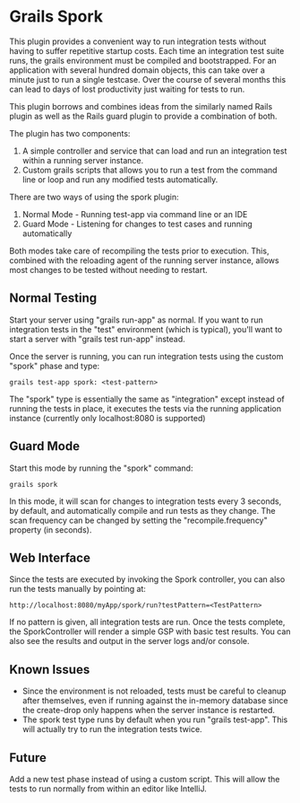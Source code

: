 Grails Spork
=======================
This plugin provides a convenient way to run integration tests without having to suffer repetitive startup costs. Each time an
integration test suite runs, the grails environment must be compiled and bootstrapped. For an application with several hundred domain objects, this
can take over a minute just to run a single testcase. Over the course of several months this can lead to days of lost productivity just waiting
for tests to run. 

This plugin borrows and combines ideas from the similarly named Rails plugin as well as the Rails guard plugin to provide a combination of both.

The plugin has two components:

1. A simple controller and service that can load and run an integration test within a running server instance.
2. Custom grails scripts that allows you to run a test from the command line or loop and run any modified tests automatically.

There are two ways of using the spork plugin:

1. Normal Mode - Running test-app via command line or an IDE
2. Guard Mode - Listening for changes to test cases and running automatically

Both modes take care of recompiling the tests prior to execution. This, combined with the reloading agent of the running server instance, allows most
changes to be tested without needing to restart.

Normal Testing
--------------
Start your server using "grails run-app" as normal. If you want to run integration tests in the "test" environment (which is typical), you'll want 
to start a server with "grails test run-app" instead.

Once the server is running, you can run integration tests using the custom "spork" phase and type:

    grails test-app spork: <test-pattern>

The "spork" type is essentially the same as "integration" except instead of running the tests in place, it executes the tests via the running
application instance (currently only localhost:8080 is supported)

Guard Mode
----------
Start this mode by running the "spork" command:

    grails spork

In this mode, it will scan for changes to integration tests every 3 seconds, by default, and automatically compile and run tests as they change.
The scan frequency can be changed by setting the "recompile.frequency" property (in seconds).

Web Interface
-------------
Since the tests are executed by invoking the Spork controller, you can also run the tests manually by pointing at:

    http://localhost:8080/myApp/spork/run?testPattern=<TestPattern>

If no pattern is given, all integration tests are run. Once the tests complete, the SporkController will render a simple GSP with basic test results.
You can also see the results and output in the server logs and/or console.

Known Issues
------------
* Since the environment is not reloaded, tests must be careful to cleanup after themselves, even if running against the in-memory database since the create-drop
only happens when the server instance is restarted.
* The spork test type runs by default when you run "grails test-app". This will actually try to run the integration tests twice.

Future
----
Add a new test phase instead of using a custom script. This will allow the tests to run normally from within an editor like IntelliJ.
